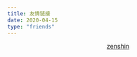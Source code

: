 ```yaml
---
title: 友情链接
date: 2020-04-15
type: "friends"
---
```


<div style="text-align: center">
	<a href="https://zlh.giserhub.com/">zenshin</a>
</div>
